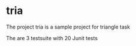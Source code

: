 # tria

The project tria is a sample project for triangle task

The are 3 testsuite with 20 Junit tests

